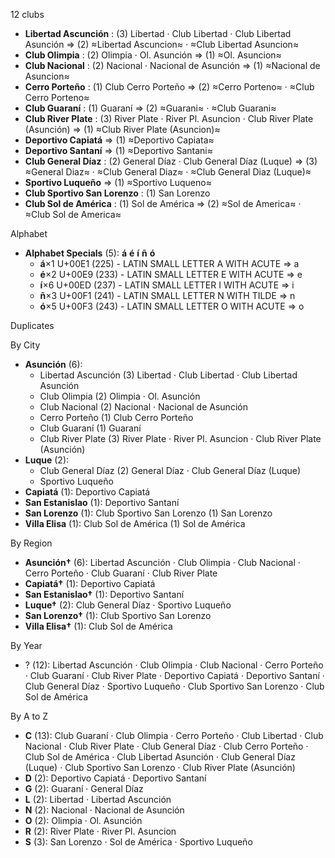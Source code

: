 12 clubs

- **Libertad Ascunción** : (3) Libertad · Club Libertad · Club Libertad Asunción ⇒ (2) ≈Libertad Ascuncion≈ · ≈Club Libertad Asuncion≈
- **Club Olimpia** : (2) Olimpia · Ol. Asunción ⇒ (1) ≈Ol. Asuncion≈
- **Club Nacional** : (2) Nacional · Nacional de Asunción ⇒ (1) ≈Nacional de Asuncion≈
- **Cerro Porteño** : (1) Club Cerro Porteño ⇒ (2) ≈Cerro Porteno≈ · ≈Club Cerro Porteno≈
- **Club Guaraní** : (1) Guaraní ⇒ (2) ≈Guarani≈ · ≈Club Guarani≈
- **Club River Plate** : (3) River Plate · River Pl. Asuncion · Club River Plate (Asunción) ⇒ (1) ≈Club River Plate (Asuncion)≈
- **Deportivo Capiatá** ⇒ (1) ≈Deportivo Capiata≈
- **Deportivo Santaní** ⇒ (1) ≈Deportivo Santani≈
- **Club General Díaz** : (2) General Díaz · Club General Díaz (Luque) ⇒ (3) ≈General Diaz≈ · ≈Club General Diaz≈ · ≈Club General Diaz (Luque)≈
- **Sportivo Luqueño** ⇒ (1) ≈Sportivo Luqueno≈
- **Club Sportivo San Lorenzo** : (1) San Lorenzo
- **Club Sol de América** : (1) Sol de América ⇒ (2) ≈Sol de America≈ · ≈Club Sol de America≈




Alphabet

- **Alphabet Specials** (5):  **á**  **é**  **í**  **ñ**  **ó** 
  - **á**×1 U+00E1 (225) - LATIN SMALL LETTER A WITH ACUTE ⇒ a
  - **é**×2 U+00E9 (233) - LATIN SMALL LETTER E WITH ACUTE ⇒ e
  - **í**×6 U+00ED (237) - LATIN SMALL LETTER I WITH ACUTE ⇒ i
  - **ñ**×3 U+00F1 (241) - LATIN SMALL LETTER N WITH TILDE ⇒ n
  - **ó**×5 U+00F3 (243) - LATIN SMALL LETTER O WITH ACUTE ⇒ o




Duplicates





By City

- **Asunción** (6): 
  - Libertad Ascunción  (3) Libertad · Club Libertad · Club Libertad Asunción
  - Club Olimpia  (2) Olimpia · Ol. Asunción
  - Club Nacional  (2) Nacional · Nacional de Asunción
  - Cerro Porteño  (1) Club Cerro Porteño
  - Club Guaraní  (1) Guaraní
  - Club River Plate  (3) River Plate · River Pl. Asuncion · Club River Plate (Asunción)
- **Luque** (2): 
  - Club General Díaz  (2) General Díaz · Club General Díaz (Luque)
  - Sportivo Luqueño 
- **Capiatá** (1): Deportivo Capiatá 
- **San Estanislao** (1): Deportivo Santaní 
- **San Lorenzo** (1): Club Sportivo San Lorenzo  (1) San Lorenzo
- **Villa Elisa** (1): Club Sol de América  (1) Sol de América




By Region

- **Asunción†** (6):   Libertad Ascunción · Club Olimpia · Club Nacional · Cerro Porteño · Club Guaraní · Club River Plate
- **Capiatá†** (1):   Deportivo Capiatá
- **San Estanislao†** (1):   Deportivo Santaní
- **Luque†** (2):   Club General Díaz · Sportivo Luqueño
- **San Lorenzo†** (1):   Club Sportivo San Lorenzo
- **Villa Elisa†** (1):   Club Sol de América




By Year

- ? (12):   Libertad Ascunción · Club Olimpia · Club Nacional · Cerro Porteño · Club Guaraní · Club River Plate · Deportivo Capiatá · Deportivo Santaní · Club General Díaz · Sportivo Luqueño · Club Sportivo San Lorenzo · Club Sol de América






By A to Z

- **C** (13): Club Guaraní · Club Olimpia · Cerro Porteño · Club Libertad · Club Nacional · Club River Plate · Club General Díaz · Club Cerro Porteño · Club Sol de América · Club Libertad Asunción · Club General Díaz (Luque) · Club Sportivo San Lorenzo · Club River Plate (Asunción)
- **D** (2): Deportivo Capiatá · Deportivo Santaní
- **G** (2): Guaraní · General Díaz
- **L** (2): Libertad · Libertad Ascunción
- **N** (2): Nacional · Nacional de Asunción
- **O** (2): Olimpia · Ol. Asunción
- **R** (2): River Plate · River Pl. Asuncion
- **S** (3): San Lorenzo · Sol de América · Sportivo Luqueño





